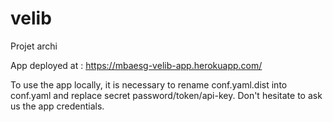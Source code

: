 # velib
Projet archi

App deployed at : https://mbaesg-velib-app.herokuapp.com/

To use the app locally, it is necessary to rename conf.yaml.dist into conf.yaml and replace secret password/token/api-key.
Don't hesitate to ask us the app credentials.
